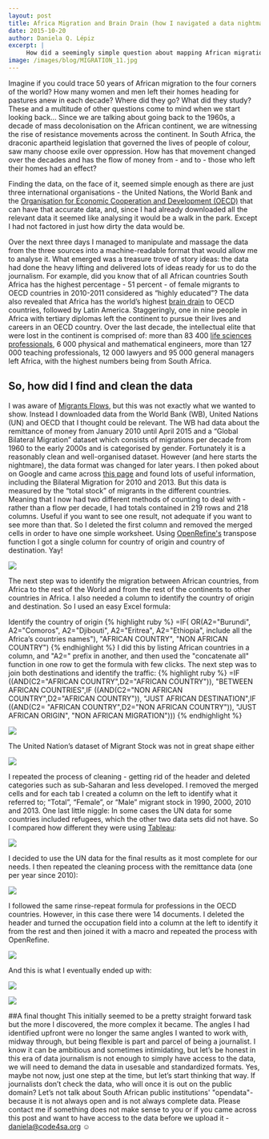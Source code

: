 ```yaml
---
layout: post
title: Africa Migration and Brain Drain (how I navigated a data nightmare)
date: 2015-10-20
author: Daniela Q. Lépiz
excerpt: |
     How did a seemingly simple question about mapping African migration lead me to some dark places and how I navigated my way out of there.
image: /images/blog/MIGRATION_11.jpg
---
```


Imagine if you could trace 50 years of African migration to the four corners of the world? How many women and men left their homes heading for pastures anew in each decade? Where did they go? What did they study? These and  a multitude of other questions come to mind when we start looking back... Since we are talking about going back to the 1960s, a decade of mass decolonisation on the African continent, we are witnessing the rise of resistance movements across the continent. In South Africa, the draconic apartheid legislation that governed the lives of people of colour, saw many choose exile over oppression. 
How has that movement changed over the decades and has the flow of money from - and to - those who left their homes had an effect?

Finding the data, on the face of it, seemed simple enough as there are just three international organisations - the United Nations, the World Bank and the [Organisation for Economic Cooperation and Development (OECD)](http://www.oecd.org/about/membersandpartners/list-oecd-member-countries.htm) that can have that accurate data, and, since I had already downloaded all the relevant data it seemed like analysing it would be a walk in the park. Except I had not factored in just how dirty the data would be.

Over the next three days I managed to manipulate and massage the data from the three sources into a machine-readable format that would allow me to analyse it. What emerged was a treasure trove of story ideas: the data had done the heavy lifting and delivered lots of ideas ready for us to do the journalism. For example, did you know that of all African countries South Africa has the highest percentage - 51 percent - of female migrants to OECD countries in 2010-2011 considered as “highly educated”?
The data also revealed that Africa has the world’s highest [brain drain](https://en.wikipedia.org/wiki/Human_capital_flight) to OECD countries, followed by Latin America. Staggeringly, one in nine people in Africa with tertiary diplomas left the continent to pursue their lives and careers in an OECD country. Over the last decade, the intellectual elite that were lost in the continent is comprised of: more than 83 400 [life sciences professionals](http://www.nhscareers.nhs.uk/explore-by-career/healthcare-science/careers-in-healthcare-science/careers-in-life-sciences/), 6 000  physical and mathematical engineers, more than 127 000 teaching professionals, 12 000 lawyers and 95 000 general managers left Africa, with the highest numbers being from South Africa.

## So, how did I find and clean the data

I was aware of [Migrants Flows](http://www.global-migration.info/), but this was not exactly what we wanted to show. Instead I downloaded data from the World Bank (WB), United Nations (UN) and OECD that I thought could be relevant. The WB had data about the remittance of money from January 2010 until April 2015 and a “Global Bilateral Migration” dataset which consists of migrations per decade from 1960 to the early 2000s and is categorised by gender. Fortunately it is a reasonably clean and well-organised dataset.  However (and here starts the nightmare), the data format was changed for later years. I then poked about on Google and came across [this page](http://econ.worldbank.org/WBSITE/EXTERNAL/EXTDEC/EXTDECPROSPECTS/0,,contentMDK:22759429~pagePK:64165401~piPK:64165026~theSitePK:476883,00.html) and found lots of useful information, including the Bilateral Migration for 2010 and 2013. But this data is measured by the “total stock” of migrants in the different countries. Meaning that I now had two different methods of counting to deal with - rather than a flow per decade, I had totals contained in 219 rows and 218 columns. Useful if you want to see one result, not adequate if you want to see more than that. So I deleted the first column and removed the merged cells in order to have one simple worksheet. Using [OpenRefine's](http://openrefine.org/) transpose function  I got a single column for country of origin and country of destination. Yay!

<a href="/images/blog/MIGRATION_2.jpg" target="_blank"><img src="/images/blog/MIGRATION_2.jpg"></a>

The next step was to identify the migration between African countries, from Africa to the rest of the World and from the rest of the continents to other countries in Africa. I also needed a column to identify the country of origin and destination. So I used an easy Excel formula:

Identify the country of origin
	{% highlight ruby %}
	=IF( OR(A2="Burundi", A2="Comoros", A2="Djibouti", A2="Eritrea", A2="Ethiopia", include all the Africa’s countries names"), "AFRICAN COUNTRY", "NON AFRICAN COUNTRY")
	{% endhighlight %}
I did this by listing African countries in a column, and "A2=" prefix in another, and then used the "concatenate all" function  in one row to get the formula with few clicks. 
The next step was to join both destinations and identify the traffic: 
	{% highlight ruby %}
	=IF ((AND(C2="AFRICAN COUNTRY",D2="AFRICAN COUNTRY")), "BETWEEN AFRICAN COUNTRIES",IF ((AND(C2="NON AFRICAN COUNTRY",D2="AFRICAN COUNTRY")), "JUST AFRICAN DESTINATION",IF ((AND(C2= "AFRICAN COUNTRY",D2="NON AFRICAN COUNTRY")), "JUST AFRICAN ORIGIN", "NON AFRICAN MIGRATION")))
	{% endhighlight %}

<a href="/images/blog/MIGRATION_4.jpg" target="_blank"><img src="/images/blog/MIGRATION_4.jpg"></a>

The United Nation’s dataset of Migrant Stock was not in great shape either

<a href="/images/blog/MIGRATION_5.jpg" target="_blank"><img src="/images/blog/MIGRATION_5.jpg"></a>

I repeated the process of cleaning - getting rid of the header and deleted categories such as sub-Saharan and less developed. I removed the merged cells and for each tab I created a column on the left to identify what it referred to; “Total”, “Female”, or “Male” migrant stock in 1990, 2000, 2010 and 2013. 
One last little niggle: In some cases the UN data for some countries included refugees, which the other two data sets did not have. So I compared how different they were using  [Tableau](http://www.tableau.com/):

<a href="/images/blog/MIGRATION_6.jpg" target="_blank"><img src="/images/blog/MIGRATION_6.jpg"></a>

I decided to use the UN data for the final results as it most complete for our needs. I then repeated the cleaning process with the remittance data (one per year since 2010):

<a href="/images/blog/MIGRATION_7.jpg" target="_blank"><img src="/images/blog/MIGRATION_7.jpg"></a>

I followed the same rinse-repeat formula  for professions in the OECD countries. However, in this case there were 14 documents. I deleted the header and turned the occupation field into a column at the left to identify it from the rest and then joined it with a macro and repeated the process with OpenRefine. 
 
<a href="/images/blog/MIGRATION_8.jpg" target="_blank"><img src="/images/blog/MIGRATION_8.jpg"></a>

And this is what I eventually ended up with:

<a href="/images/blog/MIGRATION_9.jpg" target="_blank"><img src="/images/blog/MIGRATION_9.jpg"></a>

<a href="/images/blog/MIGRATION_10.jpg" target="_blank"><img src="/images/blog/MIGRATION_10.jpg"></a>

##A final thought
This initially seemed to be a pretty straight forward task but the more I discovered, the more complex it became. The angles I had identified upfront were no longer the same angles I wanted to work with, midway through, but being flexible is part and parcel of being a journalist. 
I know it can be ambitious and sometimes intimidating, but let’s be honest in this era of data journalism is not enough to simply have access to the data, we will need to demand the data in usesable and standardized formats. Yes, maybe not now, just one step at the time, but let’s start thinking that way.  If journalists don’t check the data, who will once it is out on the public domain?
Let’s not talk about South African public institutions' "opendata"- because it is not always open and is not always complete data.
Please contact me if something does not make sense to you or if you came across this post and want to have access to the data before we upload it - [daniela@code4sa.org](mailto:daniela@code4sa.org) ☺





 
